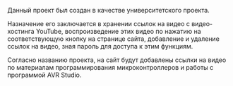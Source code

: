 Данный проект был создан в качестве университетского проекта. 

Назначение его заключается в хранении ссылок на видео с видео-хостинга YouTube, воспроизведение этих видео по нажатию на соответствующую кнопку на странице сайта, добавление и удаление ссылок на видео, зная пароль для доступа к этим функциям.

Согласно названию проекта, на сайт будут добавлены ссылки на видео по материалам программирования микроконтроллеров и работы с программой AVR Studio.
